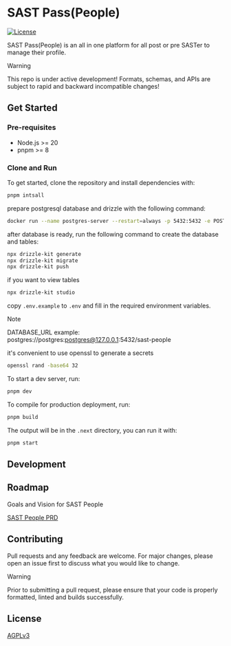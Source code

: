 # SAST Pass(People)

[![License](https://img.shields.io/badge/license-AGPLv3-blue.svg)](https://choosealicense.com/licenses/agpl-3.0/)

SAST Pass(People) is an all in one platform for all post or pre SASTer to manage their profile.

> [!WARNING]
> This repo is under active development! Formats, schemas, and APIs are subject to rapid and backward incompatible changes!

## Get Started

### Pre-requisites

- Node.js >= 20
- pnpm >= 8

### Clone and Run

To get started, clone the repository and install dependencies with:

```bash
pnpm intsall
```

prepare postgresql database and drizzle with the following command:

```bash
docker run --name postgres-server --restart=always -p 5432:5432 -e POSTGRES_PASSWORD=postgres -d postgres
```

after database is ready, run the following command to create the database and tables:

```bash
npx drizzle-kit generate
npx drizzle-kit migrate
npx drizzle-kit push
```

if you want to view tables

```bash
npx drizzle-kit studio
```

copy `.env.example` to `.env` and fill in the required environment variables.

> [!NOTE]
> 
> DATABASE_URL example: postgres://postgres:postgres@127.0.0.1:5432/sast-people
>
> it's convenient to use openssl to generate a secrets
> ```bash
> openssl rand -base64 32  
> ```

To start a dev server, run:

```bash
pnpm dev
```

To compile for production deployment, run:

```bash
pnpm build
```

The output will be in the `.next` directory, you can run it with:

```bash
pnpm start
```

## Development

## Roadmap

Goals and Vision for SAST People

[SAST People PRD](https://njupt-sast.feishu.cn/wiki/BVcSwcRu2ixn84k5yjFcnaYInkg?from=from_copylink)

## Contributing

Pull requests and any feedback are welcome. For major changes, please open an issue first to discuss what you would like to change.

> [!warning]
> Prior to submitting a pull request, please ensure that your code is properly formatted, linted and builds successfully.

## License

[AGPLv3](https://choosealicense.com/licenses/agpl-3.0/)
